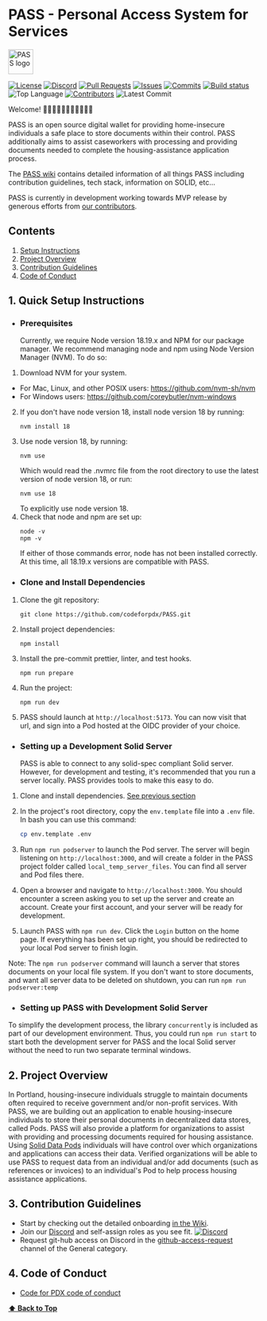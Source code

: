 # PASS - Personal Access System for Services

<picture> <source media="(prefers-color-scheme: dark)" srcset="https://github.com/codeforpdx/PASS/wiki/assets/images/PASSLogodarkmode.png" width="50"> <source media="(prefers-color-scheme: light)" srcset="https://github.com/codeforpdx/PASS/wiki/assets/images/PASSLogolightmode.png
" width="50"> <img alt="PASS logo"> </picture>

[![License](https://img.shields.io/github/license/codeforpdx/PASS)](https://github.com/codeforpdx/PASS/blob/Master/LICENSE)
[![Discord](https://img.shields.io/discord/1068260532806766733)](https://discord.gg/Ts923xaUYV)
[![Pull Requests](https://img.shields.io/github/issues-pr/codeforpdx/PASS)](https://github.com/codeforpdx/PASS/pulls)
[![Issues](https://img.shields.io/github/issues/codeforpdx/PASS)](https://github.com/codeforpdx/PASS/issues)
[![Commits](https://img.shields.io/github/commit-activity/m/codeforpdx/PASS)](https://github.com/codeforpdx/PASS/commits/Master)
[![Build status](https://github.com/codeforpdx/pass/actions/workflows/ci.yml/badge.svg)](https://github.com/codeforpdx/pass/actions?query=workflow%3ABuild)
![Top Language](https://img.shields.io/github/languages/top/codeforpdx/PASS)
[![Contributors](https://img.shields.io/github/contributors/codeforpdx/pass)](https://github.com/codeforpdx/PASS/graphs/contributors)
![Latest Commit](https://img.shields.io/github/last-commit/codeforpdx/PASS/Development)

Welcome! 👋👋🏿👋🏽👋🏻👋🏾👋🏼

PASS is an open source digital wallet for providing home-insecure individuals a safe place to store documents within their control. PASS additionally aims to assist caseworkers with processing and providing documents needed to complete the housing-assistance application process.

The [PASS wiki](https://github.com/codeforpdx/PASS/wiki) contains detailed information of all things PASS including contribution guidelines, tech stack, information on SOLID, etc...

PASS is currently in development working towards MVP release by generous efforts from [our contributors](https://github.com/codeforpdx/PASS/graphs/contributors).

## Contents

1.  [Setup Instructions](#1-setup-instructions)
2.  [Project Overview](#2-project-overview)
3.  [Contribution Guidelines](#3-contribution-guidelines)
4.  [Code of Conduct](#4-code-of-conduct)

## 1. Quick Setup Instructions

- ### Prerequisites

  Currently, we require Node version 18.19.x and NPM for our package manager. We recommend managing node and npm using Node Version Manager (NVM). To do so:

1. Download NVM for your system.

- For Mac, Linux, and other POSIX users: https://github.com/nvm-sh/nvm
- For Windows users: https://github.com/coreybutler/nvm-windows

2. If you don't have node version 18, install node version 18 by running:
   ```
   nvm install 18
   ```
3. Use node version 18, by running:
   ```
   nvm use
   ```
   Which would read the .nvmrc file from the root directory to use the latest version of node version 18, or run:
   ```
   nvm use 18
   ```
   To explicitly use node version 18.
4. Check that node and npm are set up:
   ```
   node -v
   npm -v
   ```
   If either of those commands error, node has not been installed correctly. At this time, all 18.19.x versions are compatible
   with PASS.

- ### Clone and Install Dependencies

1. Clone the git repository:
   ```
   git clone https://github.com/codeforpdx/PASS.git
   ```
2. Install project dependencies:
   ```
   npm install
   ```
3. Install the pre-commit prettier, linter, and test hooks.
   ```
   npm run prepare
   ```
4. Run the project:
   ```
   npm run dev
   ```
5. PASS should launch at `http://localhost:5173`. You can now visit that url, and sign into a Pod hosted at the OIDC provider of your choice.

- ### Setting up a Development Solid Server
  PASS is able to connect to any solid-spec compliant Solid server. However, for development and testing, it's recommended that you run a server locally. PASS provides tools to make this easy to do.

1. Clone and install dependencies. [See previous section](#clone-and-install-dependencies)

2. In the project's root directory, copy the `env.template` file into a `.env` file. In bash you can use this command:

   ```bash
   cp env.template .env
   ```

3. Run `npm run podserver` to launch the Pod server. The server will begin listening on `http://localhost:3000`, and will create a folder in the PASS project folder called `local_temp_server_files`. You can find all server and Pod files there.

4. Open a browser and navigate to `http://localhost:3000`. You should encounter a screen asking you to set up the server and create an account. Create your first account, and your server will be ready for development.

5. Launch PASS with `npm run dev`. Click the `Login` button on the home page. If everything has been set up right, you should be redirected to your local Pod server to finish login.

Note: The `npm run podserver` command will launch a server that stores documents on your local file system. If you don't want to store documents, and want all server data to be deleted on shutdown, you can run `npm run podserver:temp`

- ### Setting up PASS with Development Solid Server

To simplify the development process, the library `concurrently` is included as part of our development environment. Thus, you could run `npm run start` to start both the development server for PASS and the local Solid server without the need to run two separate terminal windows.

## 2. Project Overview

In Portland, housing-insecure individuals struggle to maintain documents often required to receive government and/or non-profit services. With PASS, we are building out an application to enable housing-insecure individuals to store their personal documents in decentralized data stores, called Pods. PASS will also provide a platform for organizations to assist with providing and processing documents required for housing assistance. Using [Solid Data Pods](https://solidproject.org/) individuals will have control over which organizations and applications can access their data. Verified organizations will be able to use PASS to request data from an individual and/or add documents (such as references or invoices) to an individual's Pod to help process housing assistance applications.

## 3. Contribution Guidelines

- Start by checking out the detailed onboarding [in the Wiki](https://github.com/codeforpdx/PASS/wiki/Development#contribution-guidelines).
- Join our [Discord](https://discord.gg/Ts923xaUYV) and self-assign roles as you see fit. [![Discord](https://img.shields.io/discord/1068260532806766733)](https://discord.gg/Ts923xaUYV)
- Request git-hub access on Discord in the [github-access-request](https://discord.com/channels/1068260532806766733/1078124139983945858) channel of the General category.

## 4. Code of Conduct

- [Code for PDX code of conduct](https://github.com/codeforpdx/codeofconduct/blob/master/README.md)

**[⬆️ Back to Top](#pass---personal-access-system-for-services)**
